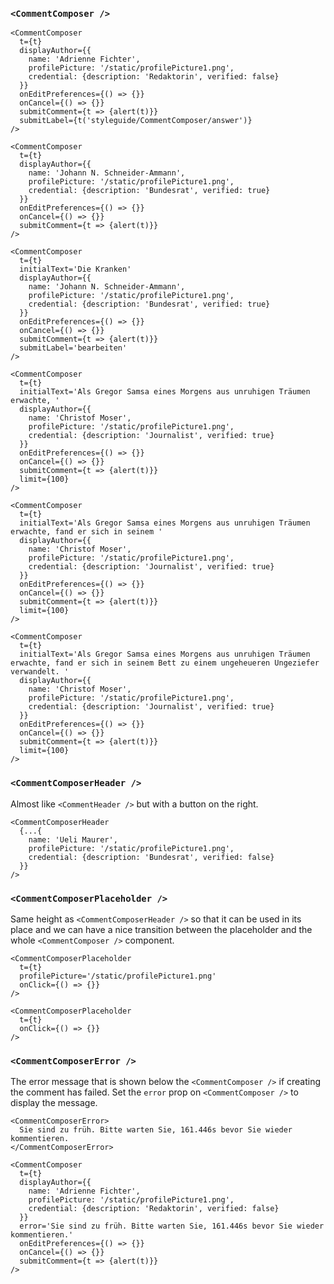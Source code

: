 ### `<CommentComposer />`

```react|noSource,plain,span-2
<CommentComposer
  t={t}
  displayAuthor={{
    name: 'Adrienne Fichter',
    profilePicture: '/static/profilePicture1.png',
    credential: {description: 'Redaktorin', verified: false}
  }}
  onEditPreferences={() => {}}
  onCancel={() => {}}
  submitComment={t => {alert(t)}}
  submitLabel={t('styleguide/CommentComposer/answer')}
/>
```

```react|noSource,plain,span-2
<CommentComposer
  t={t}
  displayAuthor={{
    name: 'Johann N. Schneider-Ammann',
    profilePicture: '/static/profilePicture1.png',
    credential: {description: 'Bundesrat', verified: true}
  }}
  onEditPreferences={() => {}}
  onCancel={() => {}}
  submitComment={t => {alert(t)}}
/>
```

```react|noSource,plain,span-2
<CommentComposer
  t={t}
  initialText='Die Kranken'
  displayAuthor={{
    name: 'Johann N. Schneider-Ammann',
    profilePicture: '/static/profilePicture1.png',
    credential: {description: 'Bundesrat', verified: true}
  }}
  onEditPreferences={() => {}}
  onCancel={() => {}}
  submitComment={t => {alert(t)}}
  submitLabel='bearbeiten'
/>
```

```react|noSource,plain,span-2
<CommentComposer
  t={t}
  initialText='Als Gregor Samsa eines Morgens aus unruhigen Träumen erwachte, '
  displayAuthor={{
    name: 'Christof Moser',
    profilePicture: '/static/profilePicture1.png',
    credential: {description: 'Journalist', verified: true}
  }}
  onEditPreferences={() => {}}
  onCancel={() => {}}
  submitComment={t => {alert(t)}}
  limit={100}
/>
```

```react|noSource,plain,span-2
<CommentComposer
  t={t}
  initialText='Als Gregor Samsa eines Morgens aus unruhigen Träumen erwachte, fand er sich in seinem '
  displayAuthor={{
    name: 'Christof Moser',
    profilePicture: '/static/profilePicture1.png',
    credential: {description: 'Journalist', verified: true}
  }}
  onEditPreferences={() => {}}
  onCancel={() => {}}
  submitComment={t => {alert(t)}}
  limit={100}
/>
```

```react|noSource,plain,span-2
<CommentComposer
  t={t}
  initialText='Als Gregor Samsa eines Morgens aus unruhigen Träumen erwachte, fand er sich in seinem Bett zu einem ungeheueren Ungeziefer verwandelt. '
  displayAuthor={{
    name: 'Christof Moser',
    profilePicture: '/static/profilePicture1.png',
    credential: {description: 'Journalist', verified: true}
  }}
  onEditPreferences={() => {}}
  onCancel={() => {}}
  submitComment={t => {alert(t)}}
  limit={100}
/>
```

### `<CommentComposerHeader />`

Almost like `<CommentHeader />` but with a button on the right.

```react|noSource,plain
<CommentComposerHeader
  {...{
    name: 'Ueli Maurer',
    profilePicture: '/static/profilePicture1.png',
    credential: {description: 'Bundesrat', verified: false}
  }}
/>
```

### `<CommentComposerPlaceholder />`

Same height as `<CommentComposerHeader />` so that it can be used in its place and we can have a nice transition between the placeholder and the whole `<CommentComposer />` component.

```react|noSource,plain,span-3
<CommentComposerPlaceholder
  t={t}
  profilePicture='/static/profilePicture1.png'
  onClick={() => {}}
/>
```
```react|noSource,plain,span-3
<CommentComposerPlaceholder
  t={t}
  onClick={() => {}}
/>
```

### `<CommentComposerError />`

The error message that is shown below the `<CommentComposer />` if creating the comment has failed. Set the `error` prop on `<CommentComposer />` to display the message.

```react|noSource,plain
<CommentComposerError>
  Sie sind zu früh. Bitte warten Sie, 161.446s bevor Sie wieder kommentieren.
</CommentComposerError>
```

```react|noSource,plain
<CommentComposer
  t={t}
  displayAuthor={{
    name: 'Adrienne Fichter',
    profilePicture: '/static/profilePicture1.png',
    credential: {description: 'Redaktorin', verified: false}
  }}
  error='Sie sind zu früh. Bitte warten Sie, 161.446s bevor Sie wieder kommentieren.'
  onEditPreferences={() => {}}
  onCancel={() => {}}
  submitComment={t => {alert(t)}}
/>
```
